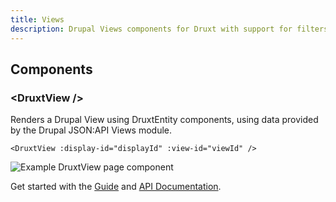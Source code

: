 ```yaml
---
title: Views
description: Drupal Views components for Druxt with support for filters, pagination and sorting.
---
```


## Components

### \<DruxtView /\>

Renders a Drupal View using DruxtEntity components, using data provided by the Drupal JSON:API Views module.

```vue
<DruxtView :display-id="displayId" :view-id="viewId" />
```

![Example DruxtView page component](/images/druxt-views-page.png)

Get started with the [Guide](/guide/views) and [API Documentation](/api/packages/views/components/DruxtView).
